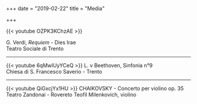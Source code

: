 +++
date = "2019-02-22"
title = "Media"

+++


{{< youtube OZPK3KChzAE >}}

G. Verdi, *Requiem* - Dies Irae  
Teatro Sociale di Trento 

---

{{< youtube 6qMwlUyYCeQ >}}
L. v Beethoven, Sinfonia n°9  
Chiesa di S. Francesco Saverio - Trento 

---

{{< youtube QiGxcjYx1HU >}}
CHAIKOVSKY - Concerto per violino op. 35  
Teatro Zandonai - Rovereto 
Teofil Milenkovich, violino 
